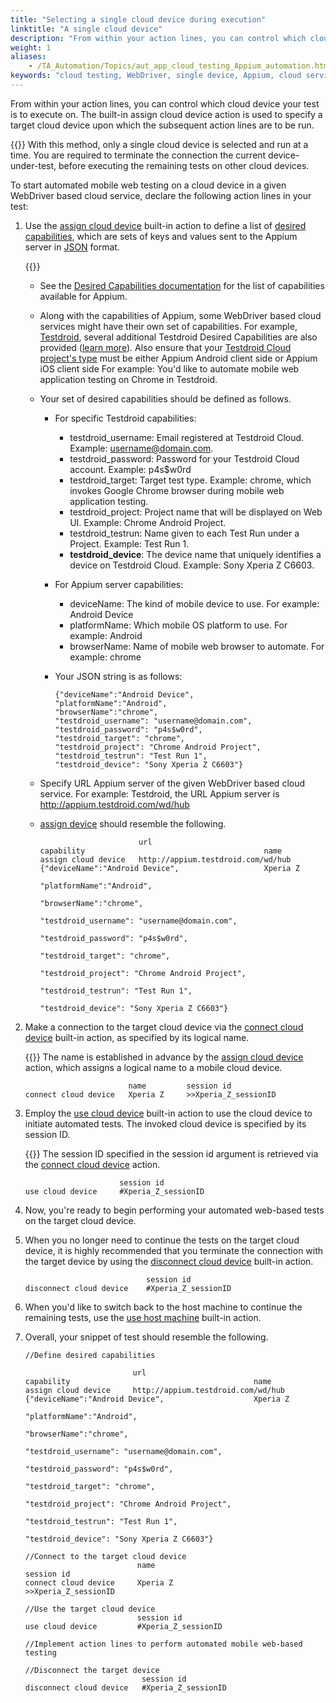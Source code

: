 ```yaml
--- 
title: "Selecting a single cloud device during execution"
linktitle: "A single cloud device"
description: "From within your action lines, you can control which cloud device your test is to execute on. The built-in assign cloud device action is used to specify a target cloud device upon which the subsequent action lines are to be run."
weight: 1
aliases: 
    - /TA_Automation/Topics/aut_app_cloud_testing_Appium_automation.html
keywords: "cloud testing, WebDriver, single device, Appium, cloud services, WebDriver, workflow, single device"
---
```


From within your action lines, you can control which cloud device your test is to execute on. The built-in assign cloud device action is used to specify a target cloud device upon which the subsequent action lines are to be run.

{{<important>}} With this method, only a single cloud device is selected and run at a time. You are required to terminate the connection the current device-under-test, before executing the remaining tests on other cloud devices.

To start automated mobile web testing on a cloud device in a given WebDriver based cloud service, declare the following action lines in your test:

1.  Use the [assign cloud device](/automation-guide/action-based-testing-language/built-in-actions/system-actions/device/assign-cloud-device) built-in action to define a list of [desired capabilities](/automation-guide/application-testing/mobile-testing/testing-in-the-cloud/testarchitect-and-appium/#section_p5f_qp3_gy), which are sets of keys and values sent to the Appium server in [JSON](http://www.w3schools.com/js/js_json_syntax.asp) format.

    {{<note>}}

    -   See the [Desired Capabilities documentation](http://appium.io/slate/en/master/?ruby#appium-server-capabilities) for the list of capabilities available for Appium.
    -   Along with the capabilities of Appium, some WebDriver based cloud services might have their own set of capabilities. For example, [Testdroid](https://cloud.testdroid.com/), several additional Testdroid Desired Capabilities are also provided \([learn more](http://docs.testdroid.com/appium/testdroid-desired-caps/)\). Also ensure that your [Testdroid Cloud project's type](http://docs.testdroid.com/user-manuals/testdroid-cloud/projects/) must be either Appium Android client side or Appium iOS client side
    For example: You'd like to automate mobile web application testing on Chrome in Testdroid.

    -   Your set of desired capabilities should be defined as follows.
        -   For specific Testdroid capabilities:
            -   testdroid\_username: Email registered at Testdroid Cloud. Example: username@domain.com.
            -   testdroid\_password: Password for your Testdroid Cloud account. Example: p4s$w0rd
            -   testdroid\_target: Target test type. Example: chrome, which invokes Google Chrome browser during mobile web application testing.
            -   testdroid\_project: Project name that will be displayed on Web UI. Example: Chrome Android Project.
            -   testdroid\_testrun: Name given to each Test Run under a Project. Example: Test Run 1.
            -   **testdroid\_device**: The device name that uniquely identifies a device on Testdroid Cloud. Example: Sony Xperia Z C6603.
        -   For Appium server capabilities:
            -   deviceName: The kind of mobile device to use. For example: Android Device
            -   platformName: Which mobile OS platform to use. For example: Android
            -   browserName: Name of mobile web browser to automate. For example: chrome
        -   Your JSON string is as follows:

            ```
            {"deviceName":"Android Device",
            "platformName":"Android",
            "browserName":"chrome",
            "testdroid_username": "username@domain.com", 
            "testdroid_password": "p4s$w0rd", 
            "testdroid_target": "chrome",
            "testdroid_project": "Chrome Android Project", 
            "testdroid_testrun": "Test Run 1",
            "testdroid_device": "Sony Xperia Z C6603"}
            ```

    -   Specify URL Appium server of the given WebDriver based cloud service. For example: Testdroid, the URL Appium server is http://appium.testdroid.com/wd/hub
    -   [assign device](/automation-guide/action-based-testing-language/built-in-actions/system-actions/device/assign-cloud-device) should resemble the following.

        ```
                              url                                   capability                                        name   
        assign cloud device   http://appium.testdroid.com/wd/hub    {"deviceName":"Android Device",                   Xperia Z
                                                                     "platformName":"Android",
                                                                     "browserName":"chrome",
                                                                     "testdroid_username": "username@domain.com",
                                                                     "testdroid_password": "p4s$w0rd", 
                                                                     "testdroid_target": "chrome",
                                                                     "testdroid_project": "Chrome Android Project", 
                                                                     "testdroid_testrun": "Test Run 1",
                                                                     "testdroid_device": "Sony Xperia Z C6603"}    
        ```

2.  Make a connection to the target cloud device via the [connect cloud device](/automation-guide/action-based-testing-language/built-in-actions/system-actions/device/connect-cloud-device) built-in action, as specified by its logical name.

    {{<note>}} The name is established in advance by the [assign cloud device](/automation-guide/action-based-testing-language/built-in-actions/system-actions/device/assign-cloud-device) action, which assigns a logical name to a mobile cloud device.

    ```
                           name         session id
    connect cloud device   Xperia Z     >>Xperia_Z_sessionID
    ```

3.  Employ the [use cloud device](/automation-guide/action-based-testing-language/built-in-actions/system-actions/device/use-cloud-device) built-in action to use the cloud device to initiate automated tests. The invoked cloud device is specified by its session ID.

    {{<note>}} The session ID specified in the session id argument is retrieved via the [connect cloud device](/automation-guide/action-based-testing-language/built-in-actions/system-actions/device/connect-cloud-device) action.

    ```
                         session id
    use cloud device     #Xperia_Z_sessionID
    ```

4.  Now, you're ready to begin performing your automated web-based tests on the target cloud device.
5.  When you no longer need to continue the tests on the target cloud device, it is highly recommended that you terminate the connection with the target device by using the [disconnect cloud device](/automation-guide/action-based-testing-language/built-in-actions/system-actions/device/disconnect-cloud-device) built-in action.

    ```
                               session id
    disconnect cloud device    #Xperia_Z_sessionID
    ```

6.  When you'd like to switch back to the host machine to continue the remaining tests, use the [use host machine](/automation-guide/action-based-testing-language/built-in-actions/system-actions/device/use-host-machine) built-in action.
7.  Overall, your snippet of test should resemble the following.

    ```
    //Define desired capabilities
                  
                            url                                 capability                                         name   
    assign cloud device     http://appium.testdroid.com/wd/hub  {"deviceName":"Android Device",                    Xperia Z
                                                                 "platformName":"Android",
                                                                 "browserName":"chrome",
                                                                 "testdroid_username": "username@domain.com",
                                                                 "testdroid_password": "p4s$w0rd", 
                                                                 "testdroid_target": "chrome",
                                                                 "testdroid_project": "Chrome Android Project", 
                                                                 "testdroid_testrun": "Test Run 1",
                                                                 "testdroid_device": "Sony Xperia Z C6603"}   
                  
    //Connect to the target cloud device
                             name                                session id
    connect cloud device     Xperia Z                            >>Xperia_Z_sessionID
                  
    //Use the target cloud device
                             session id
    use cloud device         #Xperia_Z_sessionID
                  
    //Implement action lines to perform automated mobile web-based testing
                  
    //Disconnect the target device
                              session id
    disconnect cloud device   #Xperia_Z_sessionID
    ```




